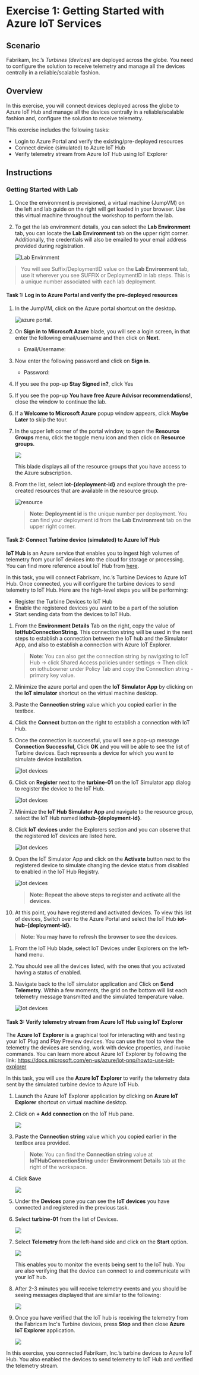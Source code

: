 # Exercise 1: Getting Started with Azure IoT Services

## Scenario

Fabrikam, Inc.’s *Turbines (devices)* are deployed across the globe. You need to configure the solution to receive telemetry and manage all the devices centrally in a reliable/scalable fashion.

## Overview

In this exercise, you will connect devices deployed across the globe to Azure IoT Hub and manage all the devices centrally in a reliable/scalable fashion and, configure the solution to receive telemetry.

This exercise includes the following tasks:

* Login to Azure Portal and verify the existing/pre-deployed resources
* Connect device (simulated) to Azure IoT Hub
* Verify telemetry stream from Azure IoT Hub using IoT Explorer

## Instructions

### Getting Started with Lab

1. Once the environment is provisioned, a virtual machine (JumpVM) on the left and lab guide on the right will get loaded in your browser. Use this virtual machine throughout the workshop to perform the lab.

1. To get the lab environment details, you can select the **Lab Environment** tab, you can locate the **Lab Environment** tab on the upper right corner. Additionally, the credentials will also be emailed to your email address provided during registration.

   ![](media/lab_details.png "Lab Envirnment")

 > You will see Suffix/DeploymentID value on the **Lab Environment** tab, use it wherever you see SUFFIX or DeploymentID in lab steps. This is a unique number associated with each lab deployment. 
 
#### Task 1: Log in to Azure Portal and verify the pre-deployed resources

1. In the JumpVM, click on the Azure portal shortcut on the desktop.

   ![azure portal.](media/azureportal.png)  

1. On **Sign in to Microsoft Azure** blade, you will see a login screen, in that enter the following email/username and then click on **Next**. 
   * Email/Username: <inject key="AzureAdUserEmail"></inject>

1. Now enter the following password and click on **Sign in**.
   * Password: <inject key="AzureAdUserPassword"></inject>

1. If you see the pop-up **Stay Signed in?**, click Yes

1. If you see the pop-up **You have free Azure Advisor recommendations!**, close the window to continue the lab.

1. If a **Welcome to Microsoft Azure** popup window appears, click **Maybe Later** to skip the tour.
   
1. In the upper left corner of the portal window, to open the **Resource Groups** menu, click the toggle menu icon and then click on **Resource groups**.

   ![](media/hamburger.png)

   This blade displays all of the resource groups that you have access to the Azure subscription.

1. From the list, select **iot-{deployment-id}** and explore through the pre-created resources that are available in the resource group.

   ![resource](media/resourcegroup.png)  

   > **Note:** **Deployment id** is the unique number per deployment. You can find your deployment id from the **Lab Environment** tab on the upper right corner.
    
#### Task 2: Connect Turbine device (simulated) to Azure IoT Hub

**IoT Hub** is an Azure service that enables you to ingest high volumes of telemetry from your IoT devices into the cloud for storage or processing. You can find more reference about IoT Hub from [here](https://docs.microsoft.com/en-us/azure/iot-hub/about-iot-hub).

In this task, you will connect Fabrikam, Inc.’s Turbine Devices to Azure IoT Hub. Once connected, you will configure the turbine devices to send telemetry to IoT Hub. Here are the high-level steps you will be performing:

   * Register the Turbine Devices to IoT Hub
   * Enable the registered devices you want to be a part of the solution
   * Start sending data from the devices to IoT Hub.


1. From the **Environment Details** Tab on the right, copy the value of **IotHubConnectionString**. This connection string will be used in the next steps to establish a connection between the IoT hub and the Simulator App, and also to establish a connection with Azure IoT Explorer.

    > **Note**: You can also get the connection string by navigating to IoT Hub -> click Shared Access policies under settings -> Then click on iothubowner under Policy Tab and copy the Connection string - primary key value.

1. Minimize the azure portal and open the **IoT Simulator App** by clicking on the **IoT simulator** shortcut on the virtual machine desktop. 

1. Paste the **Connection string** value which you copied earlier in the textbox.

1. Click the **Connect** button on the right to establish a connection with IoT Hub.

1. Once the connection is successful, you will see a pop-up message **Connection Successful**, Click **OK** and you will be able to see the list of Turbine devices. Each represents a device for which you want to simulate device installation.

   ![Iot devices](media/connect.png)
   
1. Click on **Register** next to the **turbine-01** on the IoT Simulator app dialog to register the device to the IoT Hub.

   ![Iot devices](media/register.png)

1. Minimize the **IoT Hub Simulator App** and navigate to the resource group, select the IoT Hub named **iothub-{deployment-id}**.

1. Click **IoT devices** under the Explorers section and you can observe that the registered IoT devices are listed here.
 
   ![Iot devices](media/iotdevice02.png)

1. Open the IoT Simulator App and click on the **Activate** button next to the registered device to simulate changing the device status from disabled to enabled in the IoT Hub Registry.

   ![Iot devices](media/iotdevice01.png)

   > **Note: Repeat the above steps to register and activate all the devices**. 
                  
1. At this point, you have registered and activated devices. To view this list of devices, Switch over to the Azure Portal and select the IoT Hub **iot-hub-{deployment-id}**.

  > **Note: You may have to refresh the browser to see the devices**. 

1. From the IoT Hub blade, select IoT Devices under Explorers on the left-hand menu.

1. You should see all the devices listed, with the ones that you activated having a status of enabled.

1. Navigate back to the IoT simulator application and Click on **Send Telemetry**. Within a few moments, the grid on the bottom will list each telemetry message transmitted and the simulated temperature value.

   ![Iot devices](media/sendtelemetry1.png)
   
#### Task 3: Verify telemetry stream from Azure IoT Hub using IoT Explorer

The **Azure IoT Explorer** is a graphical tool for interacting with and testing your IoT Plug and Play Preview devices. You can use the tool to view the telemetry the devices are sending, work with device properties, and invoke commands. You can learn more about Azure IoT Explorer by following the link: https://docs.microsoft.com/en-us/azure/iot-pnp/howto-use-iot-explorer

In this task, you will use the **Azure IoT Explorer** to verify the telemetry data sent by the simulated turbine device to Azure IoT Hub.

1. Launch the Azure IoT Explorer application  by clicking on **Azure IoT Explorer** shortcut on virtual machine desktop.

1. Click on **+ Add connection** on the IoT Hub pane.

   ![](media/iot_explorer01.png)

1. Paste the **Connection string** value which you copied earlier in the textbox area provided.

   > **Note**: You can find the **Connection string** value at **IoTHubConnectionString** under **Environment Details** tab at the right of the workspace.
   
1. Click **Save**

   ![](media/iot_explorer02.png)

1. Under the **Devices** pane you can see the **IoT devices** you have connected and registered in the previous task.

1. Select **turbine-01** from the list of Devices.

   ![](media/iot_explorer03.png)

1. Select **Telemetry** from the left-hand side and click on the **Start** option.

   ![](media/iot_explorer05.png)

   This enables you to monitor the events being sent to the IoT hub. You are also verifying that the device can connect to and communicate with your IoT hub.

1. After 2-3 minutes you will receive telemetry events and you should be seeing messages displayed that are similar to the following:
    
   ![](media/iotexplorer-06.png)
  
1. Once you have verified that the IoT hub is receiving the telemetry from the Fabricam Inc's Turbine devices, press **Stop** and then close **Azure IoT Explorer** application.

   ![](media/iot_explorer07.png)
   
In this exercise, you connected Fabrikam, Inc.’s turbine devices to Azure IoT Hub. You also enabled the devices to send telemetry to IoT Hub and verified the telemetry stream.

